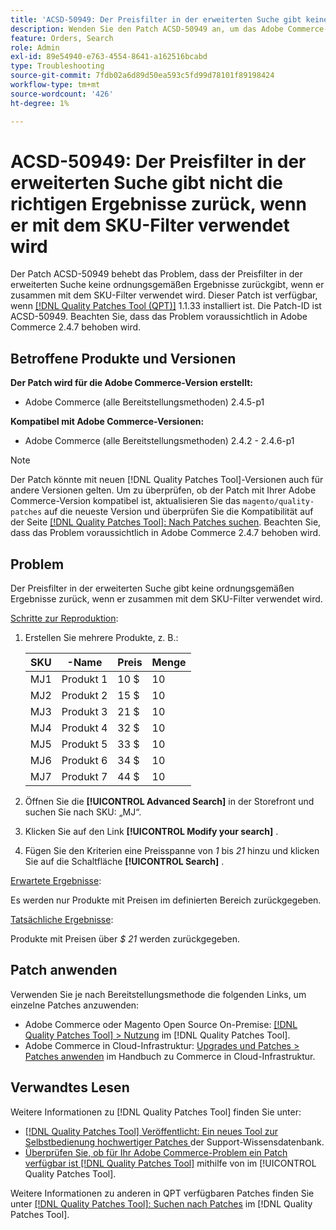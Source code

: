 ```yaml
---
title: 'ACSD-50949: Der Preisfilter in der erweiterten Suche gibt keine ordnungsgemäßen Ergebnisse zurück, wenn er zusammen mit dem SKU-Filter verwendet wird'
description: Wenden Sie den Patch ACSD-50949 an, um das Adobe Commerce-Problem zu beheben, bei dem der Preisfilter in der erweiterten Suche keine ordnungsgemäßen Ergebnisse zurückgibt, wenn er zusammen mit dem SKU-Filter verwendet wird.
feature: Orders, Search
role: Admin
exl-id: 89e54940-e763-4554-8641-a162516bcabd
type: Troubleshooting
source-git-commit: 7fdb02a6d89d50ea593c5fd99d78101f89198424
workflow-type: tm+mt
source-wordcount: '426'
ht-degree: 1%

---
```


# ACSD-50949: Der Preisfilter in der erweiterten Suche gibt nicht die richtigen Ergebnisse zurück, wenn er mit dem SKU-Filter verwendet wird

Der Patch ACSD-50949 behebt das Problem, dass der Preisfilter in der erweiterten Suche keine ordnungsgemäßen Ergebnisse zurückgibt, wenn er zusammen mit dem SKU-Filter verwendet wird. Dieser Patch ist verfügbar, wenn [[!DNL Quality Patches Tool (QPT)]](https://experienceleague.adobe.com/en/docs/commerce-operations/tools/quality-patches-tool/quality-patches-tool-to-self-serve-quality-patches) 1.1.33 installiert ist. Die Patch-ID ist ACSD-50949. Beachten Sie, dass das Problem voraussichtlich in Adobe Commerce 2.4.7 behoben wird.

## Betroffene Produkte und Versionen

**Der Patch wird für die Adobe Commerce-Version erstellt:**

* Adobe Commerce (alle Bereitstellungsmethoden) 2.4.5-p1

**Kompatibel mit Adobe Commerce-Versionen:**

* Adobe Commerce (alle Bereitstellungsmethoden) 2.4.2 - 2.4.6-p1

>[!NOTE]
>
>Der Patch könnte mit neuen [!DNL Quality Patches Tool]-Versionen auch für andere Versionen gelten. Um zu überprüfen, ob der Patch mit Ihrer Adobe Commerce-Version kompatibel ist, aktualisieren Sie das `magento/quality-patches` auf die neueste Version und überprüfen Sie die Kompatibilität auf der Seite [[!DNL Quality Patches Tool]: Nach Patches suchen](<https://experienceleague.adobe.com/tools/commerce-quality-patches/index.html>). Beachten Sie, dass das Problem voraussichtlich in Adobe Commerce 2.4.7 behoben wird.

## Problem

Der Preisfilter in der erweiterten Suche gibt keine ordnungsgemäßen Ergebnisse zurück, wenn er zusammen mit dem SKU-Filter verwendet wird.

<u>Schritte zur Reproduktion</u>:

1. Erstellen Sie mehrere Produkte, z. B.:

   | SKU | -Name | Preis | Menge |
   |-----|-----------|-------|----------|
   | MJ1 | Produkt 1 | 10 $ | 10 |
   | MJ2 | Produkt 2 | 15 $ | 10 |
   | MJ3 | Produkt 3 | 21 $ | 10 |
   | MJ4 | Produkt 4 | 32 $ | 10 |
   | MJ5 | Produkt 5 | 33 $ | 10 |
   | MJ6 | Produkt 6 | 34 $ | 10 |
   | MJ7 | Produkt 7 | 44 $ | 10 |

1. Öffnen Sie die **[!UICONTROL Advanced Search]** in der Storefront und suchen Sie nach SKU: „MJ“.
1. Klicken Sie auf den Link **[!UICONTROL Modify your search]** .
1. Fügen Sie den Kriterien eine Preisspanne von *1* bis *21* hinzu und klicken Sie auf die Schaltfläche **[!UICONTROL Search]** .

<u>Erwartete Ergebnisse</u>:

Es werden nur Produkte mit Preisen im definierten Bereich zurückgegeben.

<u>Tatsächliche Ergebnisse</u>:

Produkte mit Preisen über *$ 21* werden zurückgegeben.

## Patch anwenden

Verwenden Sie je nach Bereitstellungsmethode die folgenden Links, um einzelne Patches anzuwenden:

* Adobe Commerce oder Magento Open Source On-Premise: [[!DNL Quality Patches Tool] > Nutzung](/help/tools/quality-patches-tool/usage.md) im [!DNL Quality Patches Tool].
* Adobe Commerce in Cloud-Infrastruktur: [Upgrades und Patches > Patches anwenden](https://experienceleague.adobe.com/docs/commerce-cloud-service/user-guide/develop/upgrade/apply-patches.html) im Handbuch zu Commerce in Cloud-Infrastruktur.

## Verwandtes Lesen

Weitere Informationen zu [!DNL Quality Patches Tool] finden Sie unter:

* [[!DNL Quality Patches Tool] Veröffentlicht: Ein neues Tool zur Selbstbedienung hochwertiger Patches ](https://experienceleague.adobe.com/en/docs/commerce-operations/tools/quality-patches-tool/quality-patches-tool-to-self-serve-quality-patches) der Support-Wissensdatenbank.
* [Überprüfen Sie, ob für Ihr Adobe Commerce-Problem ein Patch verfügbar ist [!DNL Quality Patches Tool]](/help/tools/quality-patches-tool/patches-available-in-qpt/check-patch-for-magento-issue-with-magento-quality-patches.md) mithilfe von im [!UICONTROL Quality Patches Tool].


Weitere Informationen zu anderen in QPT verfügbaren Patches finden Sie unter [[!DNL Quality Patches Tool]: Suchen nach Patches](<https://experienceleague.adobe.com/tools/commerce-quality-patches/index.html>) im [!DNL Quality Patches Tool].
